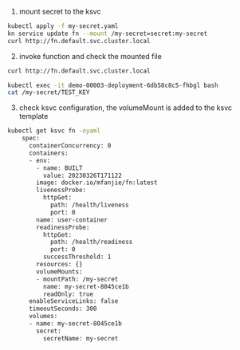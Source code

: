 1. mount secret to the ksvc
```Bash
kubectl apply -f my-secret.yaml
kn service update fn --mount /my-secret=secret:my-secret
curl http://fn.default.svc.cluster.local
```
2. invoke function and check the mounted file
```Bash
curl http://fn.default.svc.cluster.local

kubectl exec -it demo-00003-deployment-6db58c8c5-fhbgl bash
cat /my-secret/TEST_KEY
```
3. check ksvc configuration, the volumeMount is added to the ksvc template
```Bash
kubectl get ksvc fn -oyaml
    spec:
      containerConcurrency: 0
      containers:
      - env:
        - name: BUILT
          value: 20230326T171122
        image: docker.io/mfanjie/fn:latest
        livenessProbe:
          httpGet:
            path: /health/liveness
            port: 0
        name: user-container
        readinessProbe:
          httpGet:
            path: /health/readiness
            port: 0
          successThreshold: 1
        resources: {}
        volumeMounts:
        - mountPath: /my-secret
          name: my-secret-8045ce1b
          readOnly: true
      enableServiceLinks: false
      timeoutSeconds: 300
      volumes:
      - name: my-secret-8045ce1b
        secret:
          secretName: my-secret
```
